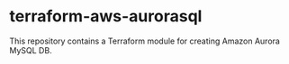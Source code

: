 # terraform-aws-aurorasql
This repository contains a Terraform module for creating Amazon Aurora MySQL DB.
